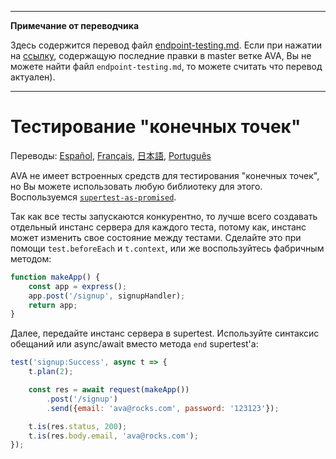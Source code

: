 ___
**Примечание от переводчика**

Здесь содержится перевод файл [endpoint-testing.md](https://github.com/sindresorhus/ava/blob/master/docs/recipes/endpoint-testing.md). Если при нажатии на [ссылку](https://github.com/sindresorhus/ava/compare/65ae07c76b2a5927e6bcc00630a691c98f6e7c46...master#diff-aee54ab6a703c02779edb3ebbb35e96f), содержащую последние правки в master ветке AVA, Вы не можете найти файл `endpoint-testing.md`, то можете считать что перевод актуален).
___
# Тестирование "конечных точек"

Переводы: [Español](https://github.com/sindresorhus/ava-docs/blob/master/es_ES/docs/recipes/endpoint-testing.md), [Français](https://github.com/sindresorhus/ava-docs/blob/master/fr_FR/docs/recipes/endpoint-testing.md), [日本語](https://github.com/sindresorhus/ava-docs/blob/master/ja_JP/docs/recipes/endpoint-testing.md), [Português](https://github.com/sindresorhus/ava-docs/blob/master/pt_BR/docs/recipes/endpoint-testing.md)

AVA не имеет встроенных средств для тестирования "конечных точек", но Вы можете использовать любую библиотеку для этого. Воспользуемся [`supertest-as-promised`](https://github.com/WhoopInc/supertest-as-promised).

Так как все тесты запускаются конкурентно, то лучше всего создавать отдельный инстанс сервера для каждого теста, потому как, инстанс может изменить свое состояние между тестами. Сделайте это при помощи `test.beforeEach` и `t.context`, или же воспользуйтесь фабричным методом:

```js
function makeApp() {
	const app = express();
	app.post('/signup', signupHandler);
	return app;
}
```

Далее, передайте инстанс сервера в supertest. Используйте синтаксис обещаний или async/await вместо метода `end` supertest'a:

```js
test('signup:Success', async t => {
	t.plan(2);

	const res = await request(makeApp())
		.post('/signup')
		.send({email: 'ava@rocks.com', password: '123123'});

	t.is(res.status, 200);
	t.is(res.body.email, 'ava@rocks.com');
});
```
